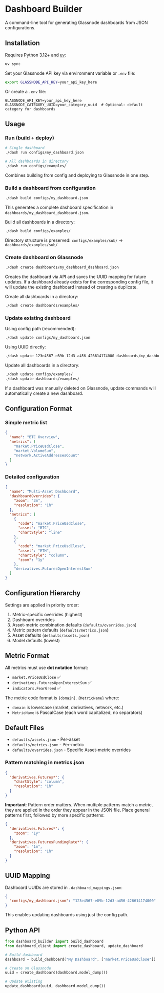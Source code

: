 # Dashboard Builder

A command-line tool for generating Glassnode dashboards from JSON configurations.

## Installation

Requires Python 3.12+ and [uv](https://docs.astral.sh/uv/):

```bash
uv sync
```

Set your Glassnode API key via environment variable or `.env` file:
```bash
export GLASSNODE_API_KEY=your_api_key_here
```

Or create a `.env` file:
```
GLASSNODE_API_KEY=your_api_key_here
GLASSNODE_CATEGORY_UUID=your_category_uuid  # Optional: default category for dashboards
```

## Usage

### Run (build + deploy)

```bash
# Single dashboard
./dash run configs/my_dashboard.json

# All dashboards in directory
./dash run configs/examples/
```

Combines building from config and deploying to Glassnode in one step.

### Build a dashboard from configuration

```bash
./dash build configs/my_dashboard.json
```

This generates a complete dashboard specification in `dashboards/my_dashboard_dashboard.json`.

Build all dashboards in a directory:
```bash
./dash build configs/examples/
```

Directory structure is preserved: `configs/examples/sub/` → `dashboards/examples/sub/`

### Create dashboard on Glassnode

```bash
./dash create dashboards/my_dashboard_dashboard.json
```

Creates the dashboard via API and saves the UUID mapping for future updates. If a dashboard already exists for the corresponding config file, it will update the existing dashboard instead of creating a duplicate.

Create all dashboards in a directory:
```bash
./dash create dashboards/examples/
```

### Update existing dashboard

Using config path (recommended):
```bash
./dash update configs/my_dashboard.json
```

Using UUID directly:
```bash
./dash update 123e4567-e89b-12d3-a456-426614174000 dashboards/my_dashboard_dashboard.json
```

Update all dashboards in a directory:
```bash
./dash update configs/examples/
./dash update dashboards/examples/
```

If a dashboard was manually deleted on Glassnode, update commands will automatically create a new dashboard.

## Configuration Format

### Simple metric list

```json
{
  "name": "BTC Overview",
  "metrics": [
    "market.PriceUsdClose",
    "market.VolumeSum",
    "network.ActiveAddressesCount"
  ]
}
```

### Detailed configuration

```json
{
  "name": "Multi-Asset Dashboard",
  "dashboardOverrides": {
    "zoom": "3m",
    "resolution": "1h"
  },
  "metrics": [
    {
      "code": "market.PriceUsdClose",
      "asset": "BTC",
      "chartStyle": "line"
    },
    {
      "code": "market.PriceUsdClose", 
      "asset": "ETH",
      "chartStyle": "column",
      "zoom": "1y"
    },
    "derivatives.FuturesOpenInterestSum"
  ]
}
```

## Configuration Hierarchy

Settings are applied in priority order:
1. Metric-specific overrides (highest)
2. Dashboard overrides
3. Asset-metric combination defaults (`defaults/overrides.json`)
4. Metric pattern defaults (`defaults/metrics.json`)
5. Asset defaults (`defaults/assets.json`)
6. Model defaults (lowest)

## Metric Format

All metrics must use **dot notation** format:
- `market.PriceUsdClose` ✅ 
- `derivatives.FuturesOpenInterestSum` ✅
- `indicators.FearGreed` ✅

The metric code format is `{domain}.{MetricName}` where:
- `domain` is lowercase (market, derivatives, network, etc.)
- `MetricName` is PascalCase (each word capitalized, no separators)

## Default Files

- `defaults/assets.json` - Per-asset
- `defaults/metrics.json` - Per-metric
- `defaults/overrides.json` - Specific Asset-metric overrides

### Pattern matching in metrics.json

```json
{
  "derivatives.Futures*": {
    "chartStyle": "column",
    "resolution": "1h"
  }
}
```

**Important**: Pattern order matters. When multiple patterns match a metric, they are applied in the order they appear in the JSON file. Place general patterns first, followed by more specific patterns:

```json
{
  "derivatives.Futures*": {
    "zoom": "1y"
  },
  "derivatives.FuturesFundingRate*": {
    "zoom": "1m",
    "resolution": "1h"
  }
}
```

## UUID Mapping

Dashboard UUIDs are stored in `.dashboard_mappings.json`:

```json
{
  "configs/my_dashboard.json": "123e4567-e89b-12d3-a456-426614174000"
}
```

This enables updating dashboards using just the config path.

## Python API

```python
from dashboard_builder import build_dashboard
from dashboard_client import create_dashboard, update_dashboard

# Build dashboard
dashboard = build_dashboard("My Dashboard", ["market.PriceUsdClose"])

# Create on Glassnode
uuid = create_dashboard(dashboard.model_dump())

# Update existing
update_dashboard(uuid, dashboard.model_dump())
```